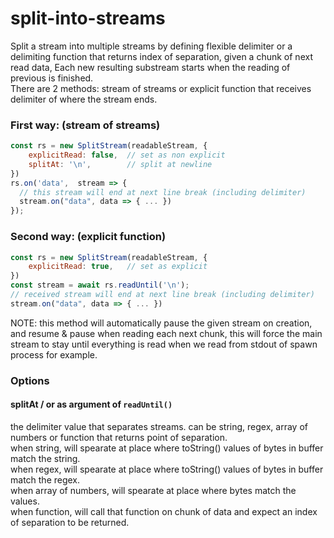 # split-into-streams

Split a stream into multiple streams by defining flexible delimiter or a delimiting function that returns index of separation, given a chunk of next read data, Each new resulting substream starts when the reading of previous is finished.
<br/>There are 2 methods: stream of streams or explicit function that receives delimiter of where the stream ends.

### First way: (stream of streams)

```js
const rs = new SplitStream(readableStream, {
	explicitRead: false,  // set as non explicit
	splitAt: '\n',        // split at newline
})
rs.on('data',  stream => {
  // this stream will end at next line break (including delimiter)
  stream.on("data", data => { ... })
});
```

### Second way: (explicit function)

```js
const rs = new SplitStream(readableStream, {
	explicitRead: true,   // set as explicit
})
const stream = await rs.readUntil('\n');
// received stream will end at next line break (including delimiter)
stream.on("data", data => { ... })
```
NOTE: this method will automatically pause the given stream on creation, and resume & pause when reading each next chunk, this  will force the main stream to stay until everything is read when we read from stdout of spawn process for example.

### Options

#### splitAt / or as argument of `readUntil()`

the delimiter value that separates streams. can be string, regex, array of numbers or function that returns point of separation.
<br/>when string, will spearate at place where toString() values of bytes in buffer match the string.
<br/>when regex, will spearate at place where toString() values of bytes in buffer match the regex.
<br/>when array of numbers, will spearate at place where bytes match the values.
<br/>when function, will call that function on chunk of data and expect an index of separation to be returned.


